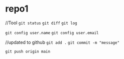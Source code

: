 # repo1

//Tool
`git status`
`git diff`
`git log`

`git config user.name`
`git config user.email`

//updated to github
`git add .`
`git commit -m "message"`

`git push origin main`
